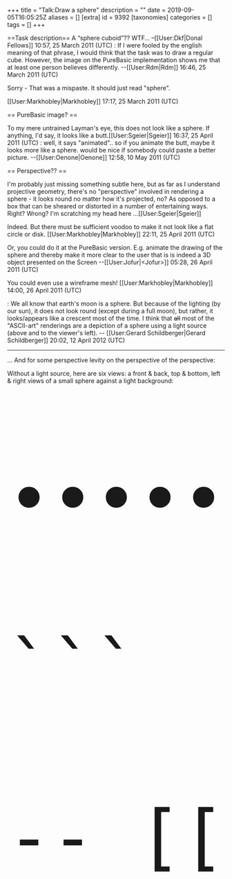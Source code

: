 +++
title = "Talk:Draw a sphere"
description = ""
date = 2019-09-05T16:05:25Z
aliases = []
[extra]
id = 9392
[taxonomies]
categories = []
tags = []
+++

==Task description==
A “sphere cuboid”?? WTF… –[[User:Dkf|Donal Fellows]] 10:57, 25 March 2011 (UTC)
: If I were fooled by the english meaning of that phrase, I would think that the task was to draw a regular cube.  However, the image on the PureBasic implementation shows me that at least one person believes differently.  --[[User:Rdm|Rdm]] 16:46, 25 March 2011 (UTC)

Sorry - That was a mispaste. It should just read "sphere".

[[User:Markhobley|Markhobley]] 17:17, 25 March 2011 (UTC)

== PureBasic image? ==

To my mere untrained Layman's eye, this does not look like a sphere. If anything, I'd say, it looks like a butt.[[User:Sgeier|Sgeier]] 16:37, 25 April 2011 (UTC)
: well, it says "animated".. so if you animate the butt, maybe it looks more like a sphere. would be nice if somebody could paste a better picture. --[[User:Oenone|Oenone]] 12:58, 10 May 2011 (UTC)

== Perspective?? ==

I'm probably just missing something subtle here, but as far as I understand projective geometry, there's no "perspective" involved in rendering a sphere - it looks round no matter how it's projected, no? As opposed to a box that can be sheared or distorted in a number of entertaining ways. Right? Wrong? I'm scratching my head here ...[[User:Sgeier|Sgeier]]

Indeed. But there must be sufficient voodoo to make it not look like a flat circle or disk.
[[User:Markhobley|Markhobley]] 22:11, 25 April 2011 (UTC)

Or, you could do it at the PureBasic version. E.g. animate the drawing of the sphere and thereby make it more clear to the user that is is indeed a 3D object presented on the Screen --[[User:Jofur|&lt;Jofur&gt;]] 05:28, 26 April 2011 (UTC)

You could even use a wireframe mesh!
[[User:Markhobley|Markhobley]] 14:00, 26 April 2011 (UTC)

: We all know that earth's moon is a sphere.   But because of the lighting (by our sun), it does not look round (except during a full moon), but rather, it looks/appears like a crescent most of the time.   I think that <strike>all</strike> most of the "ASCII-art" renderings are a depiction of a sphere using a light source (above and to the viewer's left). -- [[User:Gerard Schildberger|Gerard Schildberger]] 20:02, 12 April 2012 (UTC)

-----

... And for some perspective levity on the perspective of the perspective:

Without a light source, here are six views:   a front &amp; back, top &amp; bottom, left &amp; right views of a small sphere against a light background:
<pre style="font-size:1200%">
&bull;&bull;&bull;&bull;&bull;&bull; 

```

-- [[User:Gerard Schildberger|Gerard Schildberger]] ([[User talk:Gerard Schildberger|talk]]) 16:47, 15 September 2017 (UTC)
